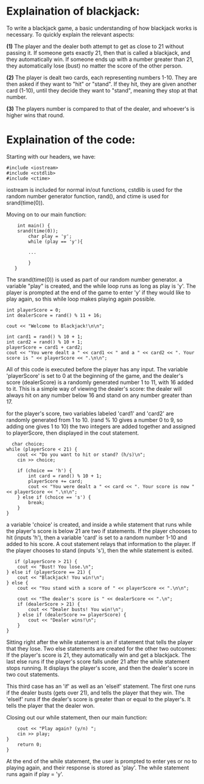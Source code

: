 # Explaination of blackjack:

To write a blackjack game, a basic understanding of how blackjack works is necessary. To quickly explain the relevant aspects:

**(1)**   The player and the dealer both attempt to get as close to 21 without passing it. If someone gets exactly 21, then that is called a 
           blackjack, and they automatically win. If someone ends up with a number greater than 21, they automatically lose (bust) no matter the score
           of the other person.
 
**(2)**   The player is dealt two cards, each representing numbers 1-10. They are then asked if they want to "hit" or "stand". If they hit, they are given
          another card (1-10), until they decide they want to "stand", meaning they stop at that number.
         
**(3)**   The players number is compared to that of the dealer, and whoever's is higher wins that round.

# Explaination of the code:

Starting with our headers, we have:

    #include <iostream>
    #include <cstdlib>
    #include <ctime>
    
iostream is included for normal in/out functions, cstdlib is used for the random number generator function, rand(), and ctime is used for srand(time(0)).

Moving on to our main function:

        int main() {
        srand(time(0)); 
            char play = 'y';
            while (play == 'y'){
            
            ...
            
            }
       }
       
The srand(time(0)) is used as part of our random number generator. a variable "play" is created, and the while loop runs as long as play is 'y'. 
The player is prompted at the end of the game to enter 'y' if they would like to play again, so this while loop makes playing again possible.

    int playerScore = 0; 
    int dealerScore = rand() % 11 + 16; 

    cout << "Welcome to Blackjack!\n\n";
    
    int card1 = rand() % 10 + 1;
    int card2 = rand() % 10 + 1;
    playerScore = card1 + card2;
    cout << "You were dealt a " << card1 << " and a " << card2 << ". Your score is " << playerScore << ".\n\n";

All of this code is executed before the player has any input. The variable 'playerScore' is set to 0 at the beginning of the game, and the dealer's score
(dealerScore) is a randomly generated number 1 to 11, with 16 added to it. This is a simple way of viewing the dealer's score: the dealer will always hit on any number
below 16 and stand on any number greater than 17. 

for the player's score, two variables labeled 'card1' and 'card2' are randomly generated from 1 to 10. (rand % 10 gives a number 0 to 9, so adding one gives 1 to 10)
the two integers are added together and assigned to playerScore, then displayed in the cout statement.

      char choice;
    while (playerScore < 21) {
        cout << "Do you want to hit or stand? (h/s)\n";
        cin >> choice;

        if (choice == 'h') {
            int card = rand() % 10 + 1;
            playerScore += card;
            cout << "You were dealt a " << card << ". Your score is now " << playerScore << ".\n\n";
        } else if (choice == 's') {
            break;
        }
    }
    
a variable 'choice' is created, and inside a while statement that runs while the player's score is below 21 are two if statements. If the player chooses to hit
(inputs 'h'), then a variable 'card' is set to a random number 1-10 and added to his score. A cout statement relays that information to the player. If 
the player chooses to stand (inputs 's'), then the while statement is exited. 

       if (playerScore > 21) {
        cout << "Bust! You lose.\n";
    } else if (playerScore == 21) {
        cout << "Blackjack! You win!\n";
    } else {
        cout << "You stand with a score of " << playerScore << ".\n\n";

        cout << "The dealer's score is " << dealerScore << ".\n";
        if (dealerScore > 21) {
            cout << "Dealer busts! You win!\n";
        } else if (dealerScore >= playerScore) {
            cout << "Dealer wins!\n";
        } 
    }
        
Sitting right after the while statement is an if statement that tells the player that they lose. Two else statements are created for the other two outcomes:
If the player's score is 21, they automatically win and get a blackjack. The last else runs if the player's score falls under 21 after the while statement stops running.
It displays the player's score, and then the dealer's score in two cout statements.

This third case has an 'if' as well as an 'elseif' statement. The first one runs if the dealer busts (gets over 21), and tells the player that they win.
The 'elseif' runs if the dealer's score is greater than or equal to the player's. It tells the player that the dealer won.

Closing out our while statement, then our main function:

        cout << "Play again? (y/n) ";
        cin >> play;
    }
        return 0;
    }
    
 At the end of the while statement, the user is prompted to enter yes or no to playing again, and their response is stored as 'play'. The while statement
 runs again if play = 'y'.


    
 
